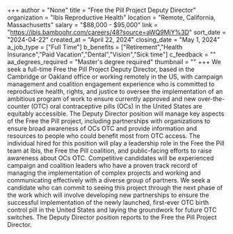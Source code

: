+++
author = "None"
title = "Free the Pill Project Deputy Director"
organization = "Ibis Reproductive Health"
location = "Remote, California, Massachusetts"
salary = "$88,000 - $95,000"
link = "https://ibis.bamboohr.com/careers/48?source=aWQ9MjY%3D"
sort_date = "2024-04-22"
created_at = "April 22, 2024"
closing_date = "May 1, 2024"
a_job_type = ["Full Time"]
b_benefits = ["Retirement","Health Insurance","Paid Vacation","Dental","Vision","Sick time"]
c_feedback = ""
aa_degrees_required = "Master's degree required"
thumbnail = ""
+++
We seek a full-time Free the Pill Project Deputy Director, based in the Cambridge or Oakland office or working remotely in the US, with campaign management and coalition engagement experience who is committed to reproductive health, rights, and justice to oversee the implementation of an ambitious program of work to ensure currently approved and new over-the-counter (OTC) oral contraceptive pills (OCs) in the United States are equitably accessible. The Deputy Director position will manage key aspects of the Free the Pill project, including partnerships with organizations to ensure broad awareness of OCs OTC and provide information and resources to people who could benefit most from OTC access. The individual hired for this position will play a leadership role in the Free the Pill team at Ibis, the Free the Pill coalition, and public-facing efforts to raise awareness about OCs OTC. Competitive candidates will be experienced campaign and coalition leaders who have a proven track record of managing the implementation of complex projects and working and communicating effectively with a diverse group of partners. We seek a candidate who can commit to seeing this project through the next phase of the work which will involve developing new partnerships to ensure the successful implementation of the newly launched, first-ever OTC birth control pill in the United States and laying the groundwork for future OTC switches. The Deputy Director position reports to the Free the Pill Project Director.
